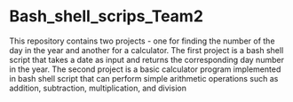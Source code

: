 # Bash_shell_scrips_Team2

This repository contains two projects - one for finding the number of the day in the year and another for a calculator. The first project is a bash shell script that takes a date as input and returns the corresponding day number in the year. The second project is a basic calculator program implemented in bash shell script that can perform simple arithmetic operations such as addition, subtraction, multiplication, and division
